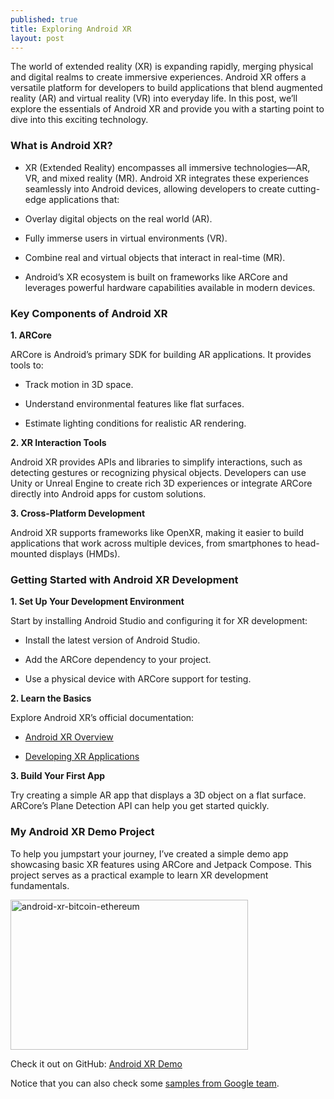 ```yaml
---
published: true
title: Exploring Android XR
layout: post
---
```


The world of extended reality (XR) is expanding rapidly, merging physical and digital realms to create immersive experiences. Android XR offers a versatile platform for developers to build applications that blend augmented reality (AR) and virtual reality (VR) into everyday life. In this post, we’ll explore the essentials of Android XR and provide you with a starting point to dive into this exciting technology.


### What is Android XR?

- XR (Extended Reality) encompasses all immersive technologies—AR, VR, and mixed reality (MR). Android XR integrates these experiences seamlessly into Android devices, allowing developers to create cutting-edge applications that:

- Overlay digital objects on the real world (AR).

- Fully immerse users in virtual environments (VR).

- Combine real and virtual objects that interact in real-time (MR).

- Android’s XR ecosystem is built on frameworks like ARCore and leverages powerful hardware capabilities available in modern devices.


### Key Components of Android XR

**1. ARCore**

ARCore is Android’s primary SDK for building AR applications. It provides tools to:

- Track motion in 3D space.

- Understand environmental features like flat surfaces.

- Estimate lighting conditions for realistic AR rendering.

**2. XR Interaction Tools**

Android XR provides APIs and libraries to simplify interactions, such as detecting gestures or recognizing physical objects. Developers can use Unity or Unreal Engine to create rich 3D experiences or integrate ARCore directly into Android apps for custom solutions.

**3. Cross-Platform Development**

Android XR supports frameworks like OpenXR, making it easier to build applications that work across multiple devices, from smartphones to head-mounted displays (HMDs).


### Getting Started with Android XR Development

**1. Set Up Your Development Environment**

Start by installing Android Studio and configuring it for XR development:

- Install the latest version of Android Studio.

- Add the ARCore dependency to your project.

- Use a physical device with ARCore support for testing.

**2. Learn the Basics**

Explore Android XR’s official documentation:

- [Android XR Overview]

- [Developing XR Applications]

**3. Build Your First App**

Try creating a simple AR app that displays a 3D object on a flat surface. ARCore’s Plane Detection API can help you get started quickly.


### My Android XR Demo Project

To help you jumpstart your journey, I’ve created a simple demo app showcasing basic XR features using ARCore and Jetpack Compose. This project serves as a practical example to learn XR development fundamentals.

<img src="http://maikotrindade.github.io/public/img/AndroidXR.gif" width="380" height="240" alt="android-xr-bitcoin-ethereum"/>

Check it out on GitHub: [Android XR Demo]

Notice that you can also check some [samples from Google team]. 

[Android XR Overview]: https://developer.android.com/xr
[Developing XR Applications]: https://developer.android.com/develop/xr
[Android XR Demo]: https://github.com/maikotrindade/android-XR-demo
[samples from Google team]: https://github.com/android/xr-samples
